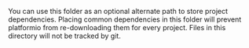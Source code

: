 You can use this folder as an optional alternate path to store project dependencies. Placing common dependencies in this folder will prevent platformio from re-downloading them for every project. Files in this directory will not be tracked by git. 
